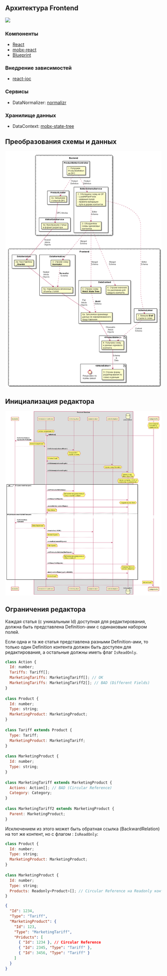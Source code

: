 ## Архитектура Frontend

![](./FrontendArchitecture.png)

### Компоненты

* [React](https://github.com/facebook/react)
* [mobx-react](https://github.com/mobxjs/mobx-react)
* [Blueprint](https://github.com/palantir/blueprint)

### Внедрение зависимостей

* [react-ioc](https://github.com/gnaeus/react-ioc)

### Сервисы

* DataNormalizer: [normalizr](https://github.com/paularmstrong/normalizr)

### Хранилище данных

* DataContext: [mobx-state-tree](https://github.com/mobxjs/mobx-state-tree)

## Преобразования схемы и данных

![](./DataTransformations.png)

## Инициализация редактора

![](./EditorInitialization.png)

## Ограничения редактора

Каждая статья (с уникальным Id) доступная для редактирования,
должна быть представлена Definition-ами c одинаковым набором полей.

Если одна и та же статья представлена разными Definition-ами,
то только один Definition контента должен быть доступен для редактирования,
а остальные должны иметь флаг `IsReadOnly`.

```js
class Action {
  Id: number;
  Tariffs: Tariff[];
  MarketingTariffs: MarketingTariff[]; // OK
  MarketingTariffs: MarketingTariff2[]; // BAD (Different Fields)
}

class Product {
  Id: number;
  Type: string;
  MarketingProduct: MarketingProduct;
}

class Tariff extends Product {
  Type: Tariff;
  MarketingProduct: MarketingTariff;
}

class MarketingProduct {
  Id: number;
  Type: string;
}

class MarketingTariff extends MarketingProduct {
  Actions: Action[]; // BAD (Circular Reference)
  Category: Category;
}

class MarketingTariff2 extends MarketingProduct {
  Parent: MarketingProduct;
}
```

Исключением из этого может быть обратная ссылка (BackwardRelation)
на тот же контент, но с флагом : `IsReadOnly`:

```js
class Product {
  Id: number;
  Type: string;
  MarketingProduct: MarketingProduct;
}

class MarketingProduct {
  Id: number;
  Type: string;
  Products: Readonly<Product>[]; // Circular Reference на Readonly контент
}
```

```json
{
  "Id": 1234,
  "Type": "Tariff",
  "MarketingProduct": {
    "Id": 123,
    "Type": "MarketingTariff",
    "Priducts": [
      { "Id": 1234 }, // Circular Reference
      { "Id": 2345, "Type": "Tariff" },
      { "Id": 3456, "Type": "Tariff" }
    ]
  }
}
```
